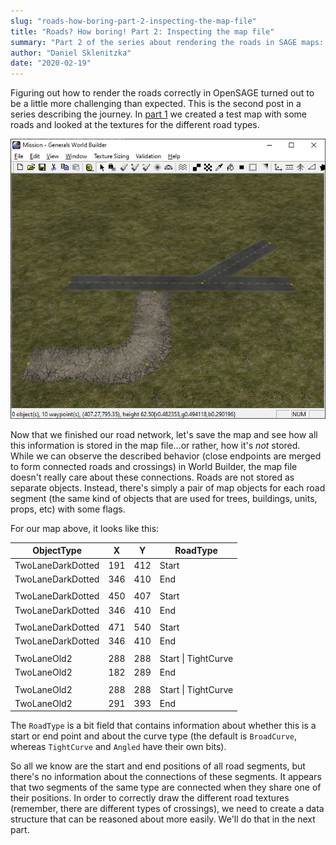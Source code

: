 ```yaml
---
slug: "roads-how-boring-part-2-inspecting-the-map-file"
title: "Roads? How boring! Part 2: Inspecting the map file"
summary: "Part 2 of the series about rendering the roads in SAGE maps: Finding out how the roads are stored in the map files"
author: "Daniel Sklenitzka"
date: "2020-02-19"
---
```


Figuring out how to render the roads correctly in OpenSAGE turned out to be a little more challenging than expected. This is the second post in a series describing the journey. In [part 1](/blog/roads-how-boring-part-1-taking-stock) we created a test map with some roads and looked at the textures for the different road types.

![Test map](./connected_roads.png)

Now that we finished our road network, let's save the map and see how all this information is stored in the map file...or rather, how it's _not_ stored. While we can observe the described behavior (close endpoints are merged to form connected roads and crossings) in World Builder, the map file doesn't really care about these connections. Roads are not stored as separate objects. Instead, there's simply a pair of map objects for each road segment (the same kind of objects that are used for trees, buildings, units, props, etc) with some flags.

For our map above, it looks like this:

|ObjectType|X|Y|RoadType|
|---|---|---|---|
|TwoLaneDarkDotted|191|412|Start|
|TwoLaneDarkDotted|346|410|End|
|||||
|TwoLaneDarkDotted|450|407|Start|
|TwoLaneDarkDotted|346|410|End|
|||||
|TwoLaneDarkDotted|471|540|Start|
|TwoLaneDarkDotted|346|410|End|
|||||
|TwoLaneOld2|288|288|Start \| TightCurve|
|TwoLaneOld2|182|289|End|
|||||
|TwoLaneOld2|288|288|Start \| TightCurve|
|TwoLaneOld2|291|393|End|

The `RoadType` is a bit field that contains information about whether this is a start or end point and about the curve type (the default is `BroadCurve`, whereas `TightCurve` and `Angled` have their own bits).

So all we know are the start and end positions of all road segments, but there's no information about the connections of these segments. It appears that two segments of the same type are connected when they share one of their positions.
In order to correctly draw the different road textures (remember, there are different types of crossings), we need to create a data structure that can be reasoned about more easily. We'll do that in the next part.